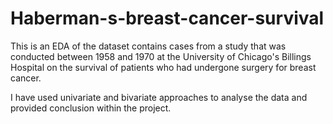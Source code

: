 # Haberman-s-breast-cancer-survival
This is an EDA of the dataset contains cases from a study that was conducted between 1958 and 1970 at the University of Chicago's Billings Hospital on the survival of patients who had undergone surgery for breast cancer.

I have used univariate and bivariate approaches to analyse the data and provided conclusion within the project.
